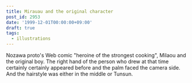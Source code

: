 ```yaml
---
title: Mirauau and the original character
post_id: 2953
date: '1999-12-01T00:00:00+09:00'
draft: true
tags:
  - illustrations
---
```


Nozawa proto's Web comic "heroine of the strongest cooking", Milaou and the original boy. The right hand of the person who drew at that time certainly certainly appeared before and the palm faced the camera side. And the hairstyle was either in the middle or Tunsun.
